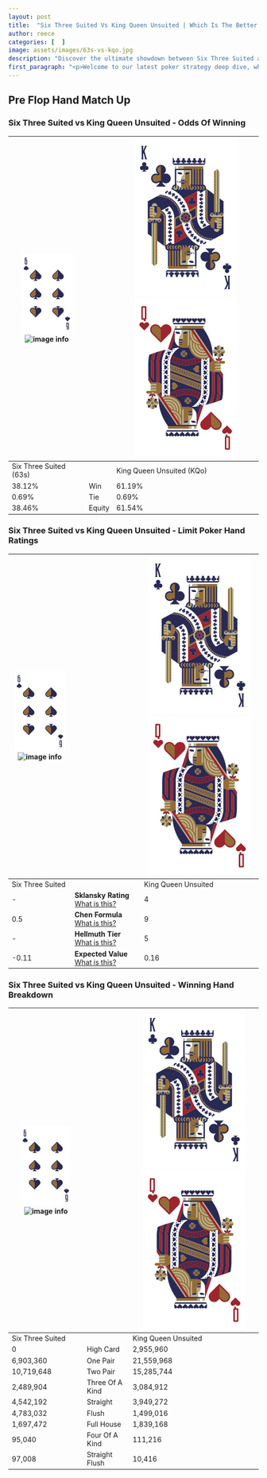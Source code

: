 ```yaml
---
layout: post
title:  "Six Three Suited Vs King Queen Unsuited | Which Is The Better Hand In Poker? A Complete Guide"
author: reece
categories: [  ]
image: assets/images/63s-vs-kqo.jpg
description: "Discover the ultimate showdown between Six Three Suited and King Queen Unsuited in poker! Uncover the odds, strategies, and scenarios where one hand triumphs over the other. Get ready to up your poker game with this thrilling analysis."
first_paragraph: "<p>Welcome to our latest poker strategy deep dive, where we're pitting two distinct hands against each other in a high-stakes showdown: Six Three Suited vs King Queen Unsuited.</p><p>In the dynamic world of poker, every decision counts, and knowing which hand holds the upper hand is key to your success at the table.</p><p>In this article, we'll dissect these two hands, explore the scenarios where one dominates the other, and equip you with the knowledge to make strategic choices that can tip the odds in your favor.</p><p>Get ready to unravel the intriguing dynamics of these poker hands and elevate your game to new heights.</p>"
---
```




[comment]: # (sp0)

## Pre Flop Hand Match Up

<div class="table hand-ratings" markdown="1"> 



### Six Three Suited vs King Queen Unsuited - Odds Of Winning


    
| ![image info](assets/images/hand1/6.png) ![image info](assets/images/hand1/3s.png) |  | ![image info](assets/images/hand2/K.png) ![image info](assets/images/hand2/Qo.png) |
| -------- | -------- | -------- |
| Six Three Suited (63s) |  | King Queen Unsuited (KQo) |
| 38.12% | Win | 61.19% |
| 0.69% | Tie | 0.69% |
| 38.46% | Equity | 61.54% |




[comment]: # (sp1)



### Six Three Suited vs King Queen Unsuited - Limit Poker Hand Ratings


    
| ![image info](assets/images/hand1/6.png) ![image info](assets/images/hand1/3s.png) |  | ![image info](assets/images/hand2/K.png) ![image info](assets/images/hand2/Qo.png) |
| -------- | -------- | -------- |
| Six Three Suited |  | King Queen Unsuited |
| - | **Sklansky Rating** [What is this?](/sklansky-rating-explained) | 4 |
| 0.5 | **Chen Formula** [What is this?](/chen-formula-explained) | 9 |
| - | **Hellmuth Tier** [What is this?](/Hellmuth-tier-explained) | 5 |
| -0.11 | **Expected Value** [What is this?](/expected-value-explained) | 0.16 |




[comment]: # (sp2)



### Six Three Suited vs King Queen Unsuited - Winning Hand Breakdown


    
| ![image info](assets/images/hand1/6.png) ![image info](assets/images/hand1/3s.png) |  | ![image info](assets/images/hand2/K.png) ![image info](assets/images/hand2/Qo.png) |
| -------- | -------- | -------- |
| Six Three Suited |  | King Queen Unsuited |
| 0 | High Card | 2,955,960 |
| 6,903,360 | One Pair | 21,559,968 |
| 10,719,648 | Two Pair | 15,285,744 |
| 2,489,904 | Three Of A Kind | 3,084,912 |
| 4,542,192 | Straight | 3,949,272 |
| 4,783,032 | Flush | 1,499,016 |
| 1,697,472 | Full House | 1,839,168 |
| 95,040 | Four Of A Kind | 111,216 |
| 97,008 | Straight Flush | 10,416 |




[comment]: # (sp3)



</div>

[comment]: # (sp4)



[comment]: # (sp5)


